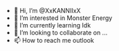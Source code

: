 - 👋 Hi, I’m @XxKANNIIxX
- 👀 I’m interested in Monster Energy 
- 🌱 I’m currently learning Idk
- 💞️ I’m looking to collaborate on ...
- 📫 How to reach me outlook

<!---
XxKANNIIxX/XxKANNIIxX is a ✨ special ✨ repository because its `README.md` (this file) appears on your GitHub profile.
You can click the Preview link to take a look at your changes.
--->
